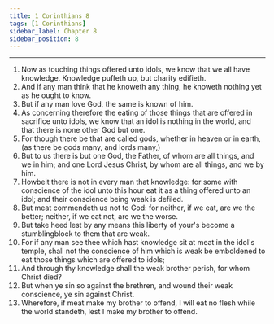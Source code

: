 ```yaml
---
title: 1 Corinthians 8
tags: [1 Corinthians]
sidebar_label: Chapter 8
sidebar_position: 8
---
```


---
1. Now as touching things offered unto idols, we know that we all have knowledge. Knowledge puffeth up, but charity edifieth.
2. And if any man think that he knoweth any thing, he knoweth nothing yet as he ought to know.
3. But if any man love God, the same is known of him.
4. As concerning therefore the eating of those things that are offered in sacrifice unto idols, we know that an idol is nothing in the world, and that there is none other God but one.
5. For though there be that are called gods, whether in heaven or in earth, (as there be gods many, and lords many,)
6. But to us there is but one God, the Father, of whom are all things, and we in him; and one Lord Jesus Christ, by whom are all things, and we by him.
7. Howbeit there is not in every man that knowledge: for some with conscience of the idol unto this hour eat it as a thing offered unto an idol; and their conscience being weak is defiled.
8. But meat commendeth us not to God: for neither, if we eat, are we the better; neither, if we eat not, are we the worse.
9. But take heed lest by any means this liberty of your's become a stumblingblock to them that are weak.
10. For if any man see thee which hast knowledge sit at meat in the idol's temple, shall not the conscience of him which is weak be emboldened to eat those things which are offered to idols;
11. And through thy knowledge shall the weak brother perish, for whom Christ died?
12. But when ye sin so against the brethren, and wound their weak conscience, ye sin against Christ.
13. Wherefore, if meat make my brother to offend, I will eat no flesh while the world standeth, lest I make my brother to offend.